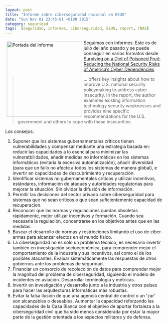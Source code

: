 ```yaml
---
layout: post
title: "Informe sobre ciberseguridad nacional en EEUU"
date: "Sun Nov 01 23:45:01 +0100 2015"
category: seguridad
tags:  [seguridad, informes, ciberseguridad, EEUU, report, CNAS]
---
```






<a href="http://www.cnas.org/surviving-diet-poisoned-fruit" title="Portada del informe"><img src="http://www.cnas.org/sites/default/files/styles/cnas_dedicated_thumb/public/publications-land/PoisonedFruit_WEB_PT_0.jpg" width="240"  alt="Portada del informe" style="float:left; margin:5px"></a>
Seguimos con informes. Este es de julio del año pasado y se puede conseguir en varios formatos desde [Surviving on a Diet of Poisoned Fruit: Reducing the National Security Risks of America’s Cyber Dependencies](http://www.cnas.org/surviving-diet-poisoned-fruit) 

> ... offers key insights about how to improve U.S. national security policymaking to address cyber insecurity. In the report, the author examines existing information technology security weaknesses and provides nine specific recommendations for the U.S. government and others to cope with these insecurities.

Los consejos:

1. Suponer que los sistemas gubernamentales críticos tienen vulnerabilidades y compensar mediante una estrategia basada en: reducir las capacidades a lo esencial para minimizar las vulneratbilidades, añadir medidas no informáticas en los sistemas informáticos (evitaría la excesiva automatización), añadir diversidad (para que un fallo no afecte a todos los sistemas de manera global), e invertir en capacidades de descubrimiento y recuperación.
1. Identificar sistemas no gubernamentales críticos y utilizar incentivos, estándares, información de ataques y autoridades regulatorias para mejorar la situación. Sin olvidar la difusión de información.
1. Permitir las decisiones del sector privado sobre ciberseguridad para sistemas que no sean críticos o que sean suficientemente capacidad de recuperacion.
1. Reconocer que las normas y regulaciones quedan obsoletas rápidamente, mejor utilizar incentivos y formación. Cuando sea necesaria la regulación, concentrarse en los objetivos antes que en las medidas. 
1. Buscar el desarrollo de normas y restricciones limitando el uso de ciber-armas para alcanzar efectos en el mundo físico. 
1. La ciberseguridad no es solo un problema técnico, es necesario invertir también en investigación socioeconómica, para comprender mejor el comportamiento de la industria y sus incentivos, así como el de los posibles atacantes. Evaluar sistemáticamente las respuestas de otros gobiernos ante los problemas de seguridad.
1. Financiar un consorcio de recolección de datos para comprender mejor la magnitud del problema de ciberseguridad, siguiendo el modelo de incidentes en aviación. Desarrollar terminología y métricas.
1. Invertir en investigación y desarrollo junto a la industria y otros países para hacer las arquitecturas informáticas más robustas.
1. Evitar la falsa ilusión de que una agencia central de control o un 'zar' son alcanzables o deseables. Aumentar la capacidad reforzando las capacidades de la Casa Blanca con el objetivo de aportar fortaleza a la ciberseguridad civil que ha sido menos considerada por estar la mayor parte de la gestión orientada a los aspectos militares y de defensa.
